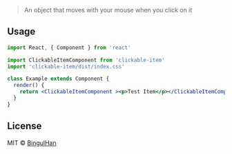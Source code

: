 
> An object that moves with your mouse when you click on it

## Usage

```jsx
import React, { Component } from 'react'

import ClickableItemComponent from 'clickable-item'
import 'clickable-item/dist/index.css'

class Example extends Component {
  render() {
    return <ClickableItemComponent ><p>Test Item</p></ClickableItemComponent>
  }
}
```

## License

MIT © [BingulHan](https://github.com/BingulHan)
